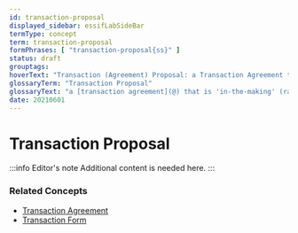 ```yaml
---
id: transaction-proposal
displayed_sidebar: essifLabSideBar
termType: concept
term: transaction-proposal
formPhrases: [ "transaction-proposal{ss}" ]
status: draft
grouptags:
hoverText: "Transaction (Agreement) Proposal: a Transaction Agreement that is 'in-the-making' (ranging from an empty document to a document that would be a Transaction Agreement if it were signed by all Participants)."
glossaryTerm: "Transaction Proposal"
glossaryText: "a [transaction agreement](@) that is 'in-the-making' (ranging from an empty document to a document that would be a [transaction agreement](@) if it were signed by all [participant](@))."
date: 20210601
---
```


# Transaction Proposal

:::info Editor's note
Additional content is needed here.
:::

### Related Concepts

- [Transaction Agreement](@)
- [Transaction Form](@)